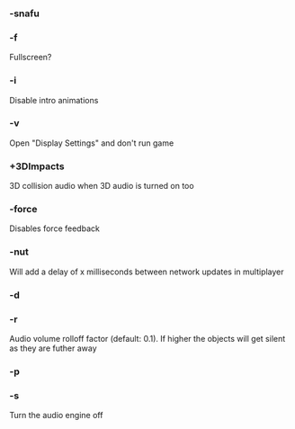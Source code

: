 ### -snafu
### -f
Fullscreen?
### -i
Disable intro animations
### -v
Open "Display Settings" and don't run game
### +3DImpacts
3D collision audio when 3D audio is turned on too
### -force
Disables force feedback
### -nut <milliseconds>
Will add a delay of x milliseconds between network updates in multiplayer
### -d
### -r <float>
Audio volume rolloff factor (default: 0.1). If higher the objects will get silent as they are futher away
### -p
### -s
Turn the audio engine off